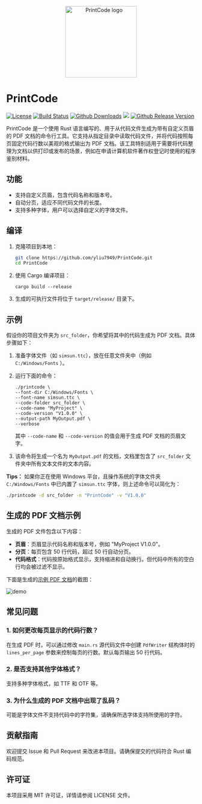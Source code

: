 <p align="center">
  <img width="190" src="https://raw.githubusercontent.com/yliu7949/PrintCode/master/logo.svg" style="text-align: center;" alt="PrintCode logo">
</p>


# PrintCode

[![License](https://img.shields.io/github/license/yliu7949/PrintCode)](https://github.com/yliu7949/PrintCode/blob/master/LICENSE)
[![Build Status](https://github.com/yliu7949/PrintCode/actions/workflows/rust.yml/badge.svg)](https://github.com/yliu7949/PrintCode/actions?query=workflow%3ARust)
[![Github Downloads](https://img.shields.io/github/downloads/yliu7949/PrintCode/total.svg)](http://gra.caldis.me/?url=https://github.com/yliu7949/PrintCode)
<a title="Hits" target="_blank" href="https://github.com/yliu7949/PrintCode"><img src="https://hits.b3log.org/yliu7949/PrintCode.svg"></a>
[![Github Release Version](https://img.shields.io/github/v/release/yliu7949/PrintCode?color=green&include_prereleases)](https://github.com/yliu7949/PrintCode/releases/latest)

PrintCode 是一个使用 Rust 语言编写的、用于从代码文件生成为带有自定义页眉的 PDF 文档的命令行工具。它支持从指定目录中读取代码文件，并将代码按照每页固定代码行数以美观的格式输出为 PDF 文档。该工具特别适用于需要将代码整理为文档以供打印或发布的场景，例如在申请计算机软件著作权登记时使用的程序鉴别材料。

## 功能

- 支持自定义页眉，包含代码名称和版本号。
- 自动分页，适应不同代码文件的长度。
- 支持多种字体，用户可以选择自定义的字体文件。

## 编译

1. 克隆项目到本地：
   ```bash
   git clone https://github.com/yliu7949/PrintCode.git
   cd PrintCode

2. 使用 Cargo 编译项目：

   ```
   cargo build --release
   ```
   
3. 生成的可执行文件将位于 `target/release/` 目录下。

## 示例

假设你的项目文件夹为 `src_folder`，你希望将其中的代码生成为 PDF 文档。具体步骤如下：

1. 准备字体文件（如 `simsun.ttc`），放在任意文件夹中（例如 `C:/Windows/Fonts` ）。

2. 运行下面的命令：

   ```
   ./printcode \
   --font-dir C:/Windows/Fonts \
   --font-name simsun.ttc \
   --code-folder src_folder \
   --code-name "MyProject" \
   --code-version "V1.0.0" \
   --output-path MyOutput.pdf \
   --verbose
   ```

   其中 `--code-name` 和 `--code-version` 的值会用于生成 PDF 文档的页眉文字。

3. 该命令将生成一个名为 `MyOutput.pdf` 的文档，文档里包含了 `src_folder` 文件夹中所有文本文件的文本内容。

**Tips：** 如果你正在使用 Windows 平台，且操作系统的字体文件夹 `C:/Windows/Fonts` 中已内置了 `simsun.ttc` 字体，则上述命令可以简化为：

```bash
./printcode -d src_folder -n "PrintCode" -v "V1.0.0"
```

## 生成的 PDF 文档示例

生成的 PDF 文件包含以下内容：

- **页眉**：页眉显示代码名称和版本号，例如 "MyProject V1.0.0"。
- **分页**：每页包含 50 行代码，超过 50 行自动分页。
- **代码格式**：代码按原始格式显示，支持缩进和自动换行。但代码中所有的空白行均会被过滤不显示。

下面是生成的[示例 PDF 文档](https://github.com/yliu7949/PrintCode/blob/master/demo.pdf)的截图：

![demo](https://raw.githubusercontent.com/yliu7949/PrintCode/master/demo.svg)

## 常见问题

### 1. 如何更改每页显示的代码行数？

在生成 PDF 时，可以通过修改 `main.rs` 源代码文件中创建 `PdfWriter` 结构体时的 `lines_per_page` 参数来控制每页的行数。默认每页输出 50 行代码。

### 2. 是否支持其他字体格式？

支持多种字体格式，如 TTF 和 OTF 等。

### 3. 为什么生成的 PDF 文档中出现了乱码？

可能是字体文件不支持代码中的字符集，请确保所选字体支持所使用的字符。

## 贡献指南

欢迎提交 Issue 和 Pull Request 来改进本项目。请确保提交的代码符合 Rust 编码规范。

## 许可证

本项目采用 MIT 许可证，详情请参阅 LICENSE 文件。

 
